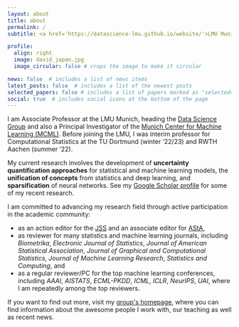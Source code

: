 ```yaml
---
layout: about
title: about
permalink: /
subtitle: <a href='https://datascience-lmu.github.io/website/'>LMU Munich, MCML</a>

profile:
  align: right
  image: david_japan.jpg
  image_circular: false # crops the image to make it circular

news: false  # includes a list of news items
latest_posts: false  # includes a list of the newest posts
selected_papers: false # includes a list of papers marked as "selected={true}"
social: true  # includes social icons at the bottom of the page
---
```


I am Associate Professor at the LMU Munich, heading the [Data Science Group](https://datascience-lmu.github.io/website/) and also a Principal Investigator of the [Munich Center for Machine Learning (MCML)](https://mcml.ai/). Before joining the LMU, I was interim professor for Computational Statistics at the TU Dortmund (winter ‘22/23) and RWTH Aachen (summer ‘22). 

My current research involves the development of **uncertainty quantification approaches** for statistical and machine learning models, the **unification of concepts** from statistics and deep learning, and **sparsification** of neural networks. See my [Google Scholar profile](https://scholar.google.de/citations?hl=de&user=_DYguksAAAAJ&view_op=list_works&sortby=pubdate) for some of my recent research.

I am committed to advancing my research field through active participation in the academic community: 
* as an action editor for the [JSS](https://www.jstatsoft.org/index) and an associate editor for [AStA](https://www.springer.com/journal/10182), 
* as reviewer for many statistics and machine learning journals, including *Biometrika*, *Electronic Journal of Statistics*, *Journal of American Statistical Association*, *Journal of Graphical and Computational Statistics*, *Journal of Machine Learning Research*, *Statistics and Computing*, and
* as a regular reviewer/PC for the top machine learning conferences, including *AAAI*, *AISTATS*, *ECML-PKDD*, *ICML*, *ICLR*, *NeurIPS*, *UAI*, where I am repeatedly among the top reviewers. 

If you want to find out more, visit my [group's homepage](https://datascience-lmu.github.io/website/), where you can find information about the awesome people I work with, our teaching as well as recent news.




